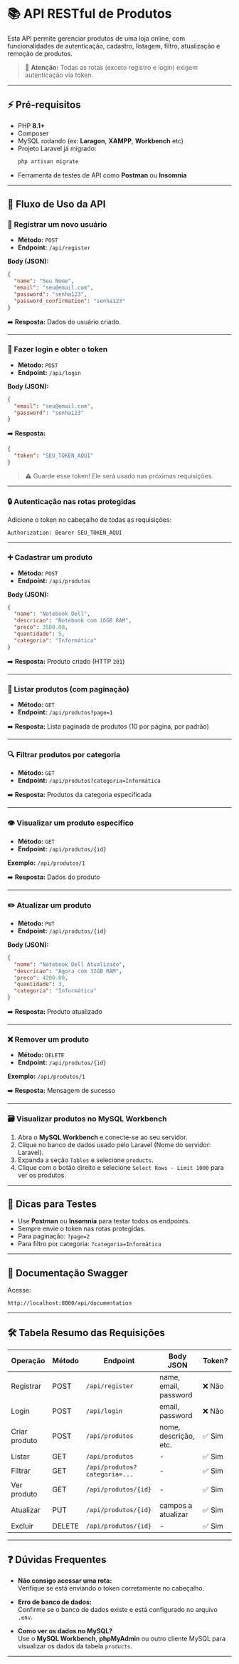 # 📚 API RESTful de Produtos

Esta API permite gerenciar produtos de uma loja online, com funcionalidades de autenticação, cadastro, listagem, filtro, atualização e remoção de produtos.

> 🔐 **Atenção:** Todas as rotas (exceto registro e login) exigem autenticação via token.

---

## ⚡ Pré-requisitos

- PHP **8.1+**
- Composer
- MySQL rodando (ex: **Laragon**, **XAMPP**, **Workbench** etc)
- Projeto Laravel já migrado:
  ```bash
  php artisan migrate
  ```
- Ferramenta de testes de API como **Postman** ou **Insomnia**

---

## 🚀 Fluxo de Uso da API

### 📌 Registrar um novo usuário

- **Método:** `POST`
- **Endpoint:** `/api/register`

**Body (JSON):**
```json
{
  "name": "Seu Nome",
  "email": "seu@email.com",
  "password": "senha123",
  "password_confirmation": "senha123"
}
```

➡️ **Resposta:** Dados do usuário criado.

---

### 🔐 Fazer login e obter o token

- **Método:** `POST`
- **Endpoint:** `/api/login`

**Body (JSON):**
```json
{
  "email": "seu@email.com",
  "password": "senha123"
}
```

➡️ **Resposta:**
```json
{
  "token": "SEU_TOKEN_AQUI"
}
```

> ⚠️ Guarde esse token! Ele será usado nas próximas requisições.

---

### 🔒 Autenticação nas rotas protegidas

Adicione o token no cabeçalho de todas as requisições:

```
Authorization: Bearer SEU_TOKEN_AQUI
```

---

### ➕ Cadastrar um produto

- **Método:** `POST`
- **Endpoint:** `/api/produtos`

**Body (JSON):**
```json
{
  "nome": "Notebook Dell",
  "descricao": "Notebook com 16GB RAM",
  "preco": 3500.00,
  "quantidade": 5,
  "categoria": "Informática"
}
```

➡️ **Resposta:** Produto criado (HTTP `201`)

---

### 📄 Listar produtos (com paginação)

- **Método:** `GET`
- **Endpoint:** `/api/produtos?page=1`

➡️ **Resposta:** Lista paginada de produtos (10 por página, por padrão)

---

### 🔍 Filtrar produtos por categoria

- **Método:** `GET`
- **Endpoint:** `/api/produtos?categoria=Informática`

➡️ **Resposta:** Produtos da categoria especificada

---

### 👁️ Visualizar um produto específico

- **Método:** `GET`
- **Endpoint:** `/api/produtos/{id}`

**Exemplo:** `/api/produtos/1`

➡️ **Resposta:** Dados do produto

---

### ✏️ Atualizar um produto

- **Método:** `PUT`
- **Endpoint:** `/api/produtos/{id}`

**Body (JSON):**
```json
{
  "nome": "Notebook Dell Atualizado",
  "descricao": "Agora com 32GB RAM",
  "preco": 4200.00,
  "quantidade": 3,
  "categoria": "Informática"
}
```

➡️ **Resposta:** Produto atualizado

---

### ❌ Remover um produto

- **Método:** `DELETE`
- **Endpoint:** `/api/produtos/{id}`

**Exemplo:** `/api/produtos/1`

➡️ **Resposta:** Mensagem de sucesso

---

### 🗃️ Visualizar produtos no MySQL Workbench

1. Abra o **MySQL Workbench** e conecte-se ao seu servidor.
2. Clique no banco de dados usado pelo Laravel (Nome do servidor: Laravel).
3. Expanda a seção `Tables` e selecione `products`.
4. Clique com o botão direito e selecione `Select Rows - Limit 1000` para ver os produtos.

---

## 🧪 Dicas para Testes

- Use **Postman** ou **Insomnia** para testar todos os endpoints.
- Sempre envie o token nas rotas protegidas.
- Para paginação: `?page=2`
- Para filtro por categoria: `?categoria=Informática`

---

## 📄 Documentação Swagger

Acesse:
```
http://localhost:8000/api/documentation
```

---

## 🛠️ Tabela Resumo das Requisições

| Operação       | Método | Endpoint                  | Body JSON            | Token? |
|----------------|--------|---------------------------|----------------------|--------|
| Registrar      | POST   | `/api/register`           | name, email, password | ❌ Não |
| Login          | POST   | `/api/login`              | email, password       | ❌ Não |
| Criar produto  | POST   | `/api/produtos`           | nome, descrição, etc. | ✅ Sim |
| Listar         | GET    | `/api/produtos`           | -                    | ✅ Sim |
| Filtrar        | GET    | `/api/produtos?categoria=...` | -              | ✅ Sim |
| Ver produto    | GET    | `/api/produtos/{id}`      | -                    | ✅ Sim |
| Atualizar      | PUT    | `/api/produtos/{id}`      | campos a atualizar    | ✅ Sim |
| Excluir        | DELETE | `/api/produtos/{id}`      | -                    | ✅ Sim |

---

## ❓ Dúvidas Frequentes

- **Não consigo acessar uma rota:**  
  Verifique se está enviando o token corretamente no cabeçalho.

- **Erro de banco de dados:**  
  Confirme se o banco de dados existe e está configurado no arquivo `.env`.

- **Como ver os dados no MySQL?**  
  Use o **MySQL Workbench**, **phpMyAdmin** ou outro cliente MySQL para visualizar os dados da tabela `products`.

---
